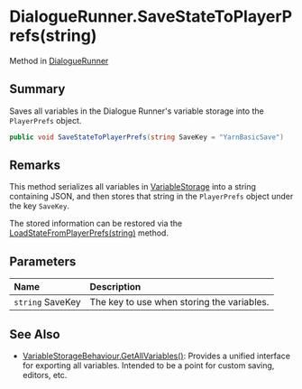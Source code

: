 # DialogueRunner.SaveStateToPlayerPrefs(string)

Method in [DialogueRunner](/api/csharp/yarn.unity.dialoguerunner.md)

## Summary


Saves all variables in the Dialogue Runner's variable storage into
the  <code>PlayerPrefs</code>  object.


```csharp
public void SaveStateToPlayerPrefs(string SaveKey = "YarnBasicSave")
```

## Remarks

<p>
This method serializes all variables in <a href="yarn.unity.dialoguerunner.variablestorage.md">VariableStorage</a> into a string containing JSON, and then
stores that string in the <code>PlayerPrefs</code> object under the
key <code>SaveKey</code>.
</p> <p>
The stored information can be restored via the <a href="yarn.unity.dialoguerunner.loadstatefromplayerprefs.md">LoadStateFromPlayerPrefs(string)</a> method.
</p>

## Parameters

|Name|Description|
|:---|:---|
|`string` SaveKey|The key to use when storing the variables.|

## See Also

* [VariableStorageBehaviour.GetAllVariables\(\)](/api/csharp/yarn.unity.variablestoragebehaviour.getallvariables.md): Provides a unified interface for exporting all variables. Intended to be a point for custom saving, editors, etc.

